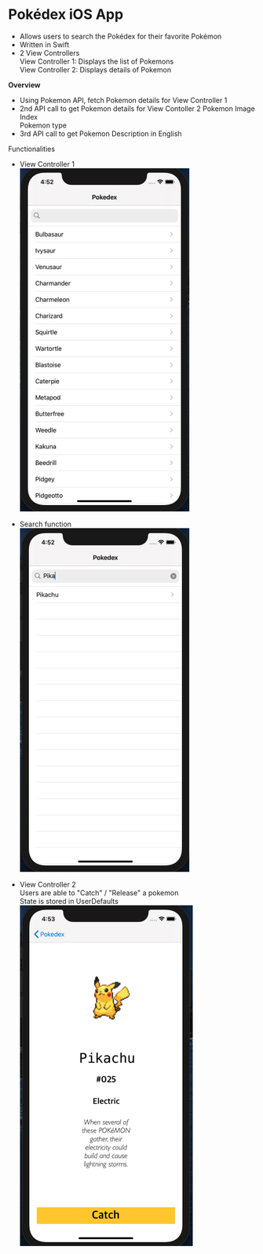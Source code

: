 # Pokédex iOS App 
- Allows users to search the Pokédex for their favorite Pokémon
- Written in Swift  
- 2 View Controllers </br>
  View Controller 1: Displays the list of Pokemons </br>
  View Controller 2: Displays details of Pokemon 


<b>Overview </b>
- Using Pokemon API, fetch Pokemon details for View Controller 1 
- 2nd API call to get Pokemon details for View Contoller 2 
  Pokemon Image</br>
  Index</br>
  Pokemon type</br>
 - 3rd API call to get Pokemon Description in English 

Functionalities </br>
- View Controller 1 </br>
![](Screenshots/ViewController.png)

- Search function</br>
![](Screenshots/Search%20Function.png)

- View Controller 2</br>
Users are able to "Catch" / "Release" a pokemon </br> 
State is stored in UserDefaults</br> 
![](Screenshots/PokemonViewController.png)
